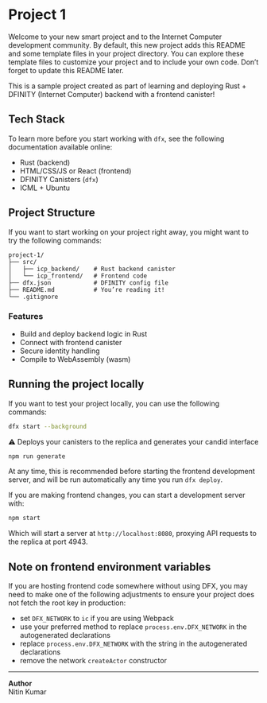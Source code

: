 # Project 1

Welcome to your new smart project and to the Internet Computer development community. By default, this new project adds this README and some template files in your project directory. You can explore these template files to customize your project and to include your own code. Don’t forget to update this README later.

This is a sample project created as part of learning and deploying Rust + DFINITY (Internet Computer) backend with a frontend canister!

## Tech Stack

To learn more before you start working with `dfx`, see the following documentation available online:

- Rust (backend)
- HTML/CSS/JS or React (frontend)
- DFINITY Canisters (`dfx`)
- ICML + Ubuntu

## Project Structure

If you want to start working on your project right away, you might want to try the following commands:

```
project-1/
├── src/
│   ├── icp_backend/    # Rust backend canister
│   └── icp_frontend/   # Frontend code
├── dfx.json            # DFINITY config file
├── README.md           # You’re reading it!
└── .gitignore
```

### Features

- Build and deploy backend logic in Rust  
- Connect with frontend canister  
- Secure identity handling  
- Compile to WebAssembly (wasm)  

## Running the project locally

If you want to test your project locally, you can use the following commands:

```bash
dfx start --background
```

⚠️ Deploys your canisters to the replica and generates your candid interface

```bash
npm run generate
```

At any time, this is recommended before starting the frontend development server, and will be run automatically any time you run `dfx deploy`.

If you are making frontend changes, you can start a development server with:

```bash
npm start
```

Which will start a server at `http://localhost:8080`, proxying API requests to the replica at port 4943.

## Note on frontend environment variables

If you are hosting frontend code somewhere without using DFX, you may need to make one of the following adjustments to ensure your project does not fetch the root key in production:

- set `DFX_NETWORK` to `ic` if you are using Webpack  
- use your preferred method to replace `process.env.DFX_NETWORK` in the autogenerated declarations  
- replace `process.env.DFX_NETWORK` with the string in the autogenerated declarations  
- remove the network `createActor` constructor  

---

**Author**  
Nitin Kumar
